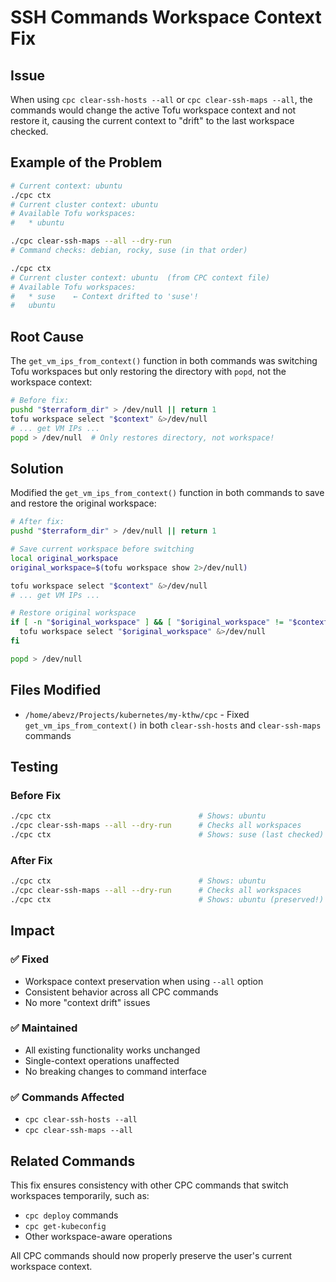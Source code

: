 # SSH Commands Workspace Context Fix

## Issue

When using `cpc clear-ssh-hosts --all` or `cpc clear-ssh-maps --all`, the commands would change the active Tofu workspace context and not restore it, causing the current context to "drift" to the last workspace checked.

## Example of the Problem

```bash
# Current context: ubuntu
./cpc ctx
# Current cluster context: ubuntu
# Available Tofu workspaces:
#   * ubuntu

./cpc clear-ssh-maps --all --dry-run
# Command checks: debian, rocky, suse (in that order)

./cpc ctx
# Current cluster context: ubuntu  (from CPC context file)
# Available Tofu workspaces:
#   * suse    ← Context drifted to 'suse'!
#   ubuntu
```

## Root Cause

The `get_vm_ips_from_context()` function in both commands was switching Tofu workspaces but only restoring the directory with `popd`, not the workspace context:

```bash
# Before fix:
pushd "$terraform_dir" > /dev/null || return 1
tofu workspace select "$context" &>/dev/null
# ... get VM IPs ...
popd > /dev/null  # Only restores directory, not workspace!
```

## Solution

Modified the `get_vm_ips_from_context()` function in both commands to save and restore the original workspace:

```bash
# After fix:
pushd "$terraform_dir" > /dev/null || return 1

# Save current workspace before switching
local original_workspace
original_workspace=$(tofu workspace show 2>/dev/null)

tofu workspace select "$context" &>/dev/null
# ... get VM IPs ...

# Restore original workspace
if [ -n "$original_workspace" ] && [ "$original_workspace" != "$context" ]; then
  tofu workspace select "$original_workspace" &>/dev/null
fi

popd > /dev/null
```

## Files Modified

- `/home/abevz/Projects/kubernetes/my-kthw/cpc` - Fixed `get_vm_ips_from_context()` in both `clear-ssh-hosts` and `clear-ssh-maps` commands

## Testing

### Before Fix
```bash
./cpc ctx                                 # Shows: ubuntu
./cpc clear-ssh-maps --all --dry-run      # Checks all workspaces
./cpc ctx                                 # Shows: suse (last checked)
```

### After Fix
```bash
./cpc ctx                                 # Shows: ubuntu
./cpc clear-ssh-maps --all --dry-run      # Checks all workspaces
./cpc ctx                                 # Shows: ubuntu (preserved!)
```

## Impact

### ✅ **Fixed**
- Workspace context preservation when using `--all` option
- Consistent behavior across all CPC commands
- No more "context drift" issues

### ✅ **Maintained**
- All existing functionality works unchanged
- Single-context operations unaffected
- No breaking changes to command interface

### ✅ **Commands Affected**
- `cpc clear-ssh-hosts --all`
- `cpc clear-ssh-maps --all`

## Related Commands

This fix ensures consistency with other CPC commands that switch workspaces temporarily, such as:
- `cpc deploy` commands
- `cpc get-kubeconfig`
- Other workspace-aware operations

All CPC commands should now properly preserve the user's current workspace context.
